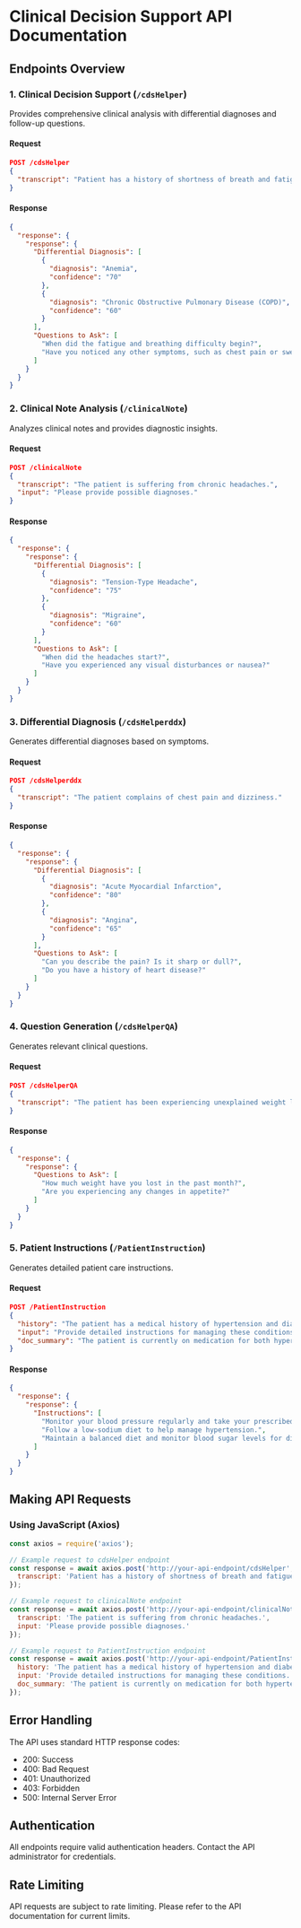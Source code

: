 # Clinical Decision Support API Documentation

## Endpoints Overview

### 1. Clinical Decision Support (`/cdsHelper`)
Provides comprehensive clinical analysis with differential diagnoses and follow-up questions.

#### Request
```json
POST /cdsHelper
{
  "transcript": "Patient has a history of shortness of breath and fatigue."
}
```

#### Response
```json
{
  "response": {
    "response": {
      "Differential Diagnosis": [
        {
          "diagnosis": "Anemia",
          "confidence": "70"
        },
        {
          "diagnosis": "Chronic Obstructive Pulmonary Disease (COPD)",
          "confidence": "60"
        }
      ],
      "Questions to Ask": [
        "When did the fatigue and breathing difficulty begin?",
        "Have you noticed any other symptoms, such as chest pain or swelling in your legs?"
      ]
    }
  }
}
```

### 2. Clinical Note Analysis (`/clinicalNote`)
Analyzes clinical notes and provides diagnostic insights.

#### Request
```json
POST /clinicalNote
{
  "transcript": "The patient is suffering from chronic headaches.",
  "input": "Please provide possible diagnoses."
}
```

#### Response
```json
{
  "response": {
    "response": {
      "Differential Diagnosis": [
        {
          "diagnosis": "Tension-Type Headache",
          "confidence": "75"
        },
        {
          "diagnosis": "Migraine",
          "confidence": "60"
        }
      ],
      "Questions to Ask": [
        "When did the headaches start?",
        "Have you experienced any visual disturbances or nausea?"
      ]
    }
  }
}
```

### 3. Differential Diagnosis (`/cdsHelperddx`)
Generates differential diagnoses based on symptoms.

#### Request
```json
POST /cdsHelperddx
{
  "transcript": "The patient complains of chest pain and dizziness."
}
```

#### Response
```json
{
  "response": {
    "response": {
      "Differential Diagnosis": [
        {
          "diagnosis": "Acute Myocardial Infarction",
          "confidence": "80"
        },
        {
          "diagnosis": "Angina",
          "confidence": "65"
        }
      ],
      "Questions to Ask": [
        "Can you describe the pain? Is it sharp or dull?",
        "Do you have a history of heart disease?"
      ]
    }
  }
}
```

### 4. Question Generation (`/cdsHelperQA`)
Generates relevant clinical questions.

#### Request
```json
POST /cdsHelperQA
{
  "transcript": "The patient has been experiencing unexplained weight loss."
}
```

#### Response
```json
{
  "response": {
    "response": {
      "Questions to Ask": [
        "How much weight have you lost in the past month?",
        "Are you experiencing any changes in appetite?"
      ]
    }
  }
}
```

### 5. Patient Instructions (`/PatientInstruction`)
Generates detailed patient care instructions.

#### Request
```json
POST /PatientInstruction
{
  "history": "The patient has a medical history of hypertension and diabetes.",
  "input": "Provide detailed instructions for managing these conditions.",
  "doc_summary": "The patient is currently on medication for both hypertension and diabetes."
}
```

#### Response
```json
{
  "response": {
    "response": {
      "Instructions": [
        "Monitor your blood pressure regularly and take your prescribed medication.",
        "Follow a low-sodium diet to help manage hypertension.",
        "Maintain a balanced diet and monitor blood sugar levels for diabetes management."
      ]
    }
  }
}
```

## Making API Requests

### Using JavaScript (Axios)

```javascript
const axios = require('axios');

// Example request to cdsHelper endpoint
const response = await axios.post('http://your-api-endpoint/cdsHelper', {
  transcript: 'Patient has a history of shortness of breath and fatigue.'
});

// Example request to clinicalNote endpoint
const response = await axios.post('http://your-api-endpoint/clinicalNote', {
  transcript: 'The patient is suffering from chronic headaches.',
  input: 'Please provide possible diagnoses.'
});

// Example request to PatientInstruction endpoint
const response = await axios.post('http://your-api-endpoint/PatientInstruction', {
  history: 'The patient has a medical history of hypertension and diabetes.',
  input: 'Provide detailed instructions for managing these conditions.',
  doc_summary: 'The patient is currently on medication for both hypertension and diabetes.'
});
```

## Error Handling

The API uses standard HTTP response codes:
- 200: Success
- 400: Bad Request
- 401: Unauthorized
- 403: Forbidden
- 500: Internal Server Error

## Authentication

All endpoints require valid authentication headers. Contact the API administrator for credentials.

## Rate Limiting

API requests are subject to rate limiting. Please refer to the API documentation for current limits.